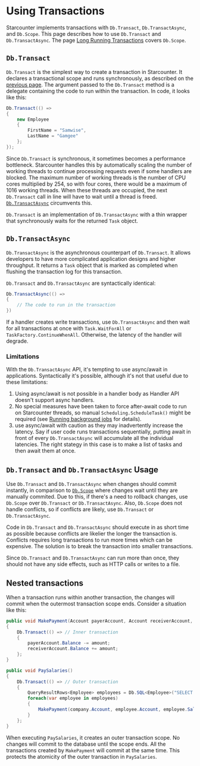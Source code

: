 # Using Transactions

Starcounter implements transactions with `Db.Transact`, `Db.TransactAsync`, and `Db.Scope`. This page describes how to use `Db.Transact` and `Db.TransactAsync`. The page [Long Running Transactions](../long-running-transactions) covers `Db.Scope`.

## `Db.Transact`

`Db.Transact` is the simplest way to create a transaction in Starcounter. It declares a transactional scope and runs synchronously, as described on the [previous page](/guides/transactions). The argument passed to the `Db.Transact` method is a delegate containing the code to run within the transaction. In code, it looks like this:

```cs
Db.Transact(() =>
{
    new Employee
    {
        FirstName = "Samwise",
        LastName = "Gamgee"
    };
});
```

Since `Db.Transact` is synchronous, it sometimes becomes a performance bottleneck. Starcounter handles this by automatically scaling the number of working threads to continue processing requests even if some handlers are blocked. The maximum number of working threads is the number of CPU cores multiplied by 254, so with four cores, there would be a maximum of 1016 working threads. When these threads are occupied, the next `Db.Transact` call in line will have to wait until a thread is freed. [`Db.TransactAsync`](#dbtransactasync) circumvents this.

`Db.Transact` is an implementation of `Db.TransactAsync` with a thin wrapper that synchronously waits for the returned `Task` object. 

## `Db.TransactAsync`

`Db.TransactAsync` is the asynchronous counterpart of `Db.Transact`. It allows developers to have more complicated application designs and higher throughput. It returns a `Task` object that is marked as completed when flushing the transaction log for this transaction.

`Db.Transact` and `Db.TransactAsync` are syntactically identical:

```cs
Db.TransactAsync(() => 
{
    // The code to run in the transaction
})
```

If a handler creates write transactions, use `Db.TransactAsync` and then wait for all transactions at once with `Task.WaitForAll` or `TaskFactory.ContinueWhenAll`. Otherwise, the latency of the handler will degrade.

### Limitations

With the `Db.TransactAsync` API, it's tempting to use async/await in applications. Syntactically it's possible, although it's not that useful due to these limitations:

1. Using async/await is not possible in a handler body as Handler API doesn't support async handlers.
2. No special measures have been taken to force after-await code to run on Starcounter threads, so manual `Scheduling.ScheduleTask()` might be required (see [Running background jobs](../running-background-jobs) for details).
3. use async/await with caution as they may inadvertently increase the latency. Say if user code runs transactions sequentially, putting await in front of every `Db.TransactAsync` will accumulate all the individual latencies. The right stategy in this case is to make a list of tasks and then await them at once.

## `Db.Transact` and `Db.TransactAsync` Usage

Use `Db.Transact` and `Db.TransactAsync` when changes should commit instantly, in comparison to [`Db.Scope`](../long-running-transactions) where changes wait until they are manually commited. Due to this, if there's a need to rollback changes, use `Db.Scope` over `Db.Transact` or `Db.TransactAsync`. Also, `Db.Scope` does not handle conflicts, so if conflicts are likely, use `Db.Transact` or `Db.TransactAsync`.

Code in `Db.Transact` and `Db.TransactAsync` should execute in as short time as possible because conflicts are likelier the longer the transaction is. Conflicts requires long transactions to run more times which can be expensive. The solution is to break the transaction into smaller transactions.

Since `Db.Transact` and `Db.TransactAsync` can run more than once, they should not have any side effects, such as HTTP calls or writes to a file.  

## Nested transactions

When a transaction runs within another transaction, the changes will commit when the outermost transaction scope ends. Consider a situation like this: 

```cs
public void MakePayment(Account payerAccount, Account receiverAccount, Decimal amount)
{
    Db.Transact(() => // Inner transaction
    {
        payerAccount.Balance -= amount;
        receiverAccount.Balance += amount;
    };
}

public void PaySalaries()
{
    Db.Transact(() => // Outer transaction
    {
        QueryResultRows<Employee> employees = Db.SQL<Employee>("SELECT e FROM Employee e");
        foreach(var employee in employees)
        {
            MakePayment(company.Account, employee.Account, employee.Salary);
        }
    };
}
```

When executing `PaySalaries`, it creates an outer transaction scope. No changes will commit to the database until the scope ends. All the transactions created by `MakePayment` will commit at the same time. This protects the atomicity of the outer transaction in `PaySalaries`. 